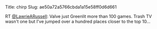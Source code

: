 Title: chirp
Slug: ae50a72a5766cbda1a15e58ff0d6d661

RT <a href="http://twitter.com/LawrieARussell">@LawrieARussell</a>: Valve just Greenlit more than 100 games. Trash TV wasn't one but I've jumped over a hundred places closer to the top 10…
